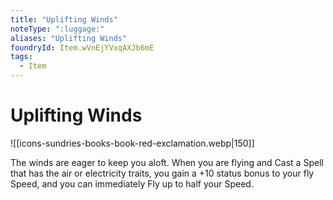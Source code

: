 ```yaml
---
title: "Uplifting Winds"
noteType: ":luggage:"
aliases: "Uplifting Winds"
foundryId: Item.wVnEjYVxqAXJb6mE
tags:
  - Item
---
```


# Uplifting Winds
![[icons-sundries-books-book-red-exclamation.webp|150]]

The winds are eager to keep you aloft. When you are flying and Cast a Spell that has the air or electricity traits, you gain a +10 status bonus to your fly Speed, and you can immediately Fly up to half your Speed.
